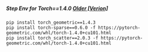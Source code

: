 ##### Step Env for Torch==1.4.0 [Older [Verion]](https://data.pyg.org/whl/torch-1.4.0%2Bcu101.html)
```
pip install torch_geometric==1.4.3
pip install torch-sparse==0.6.0 -f https://pytorch-geometric.com/whl/torch-1.4.0+cu101.html
pip install torch_scatter==2.0.3 -f https://pytorch-geometric.com/whl/torch-1.4.0+cu101.html
```
